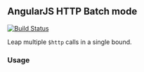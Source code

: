 ## AngularJS HTTP Batch mode
[![Build Status](https://travis-ci.org/begriffs/angular-http-batch.png?branch=master)](https://travis-ci.org/begriffs/angular-http-batch)

Leap multiple `$http` calls in a single bound.

### Usage

